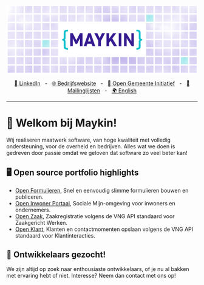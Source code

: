 ![Maykin](https://github.com/maykinmedia/.github/blob/main/profile/banner.png)

<div align="center">
  <a href="https://www.linkedin.com/company/maykin-media" target="_blank">🔗 LinkedIn</a>
    <span>&nbsp;&nbsp;-&nbsp;&nbsp;</span>
  <a href="https://www.maykinmedia.nl" target="_blank">🌐 Bedrijfswebsite</a>
    <span>&nbsp;&nbsp;-&nbsp;&nbsp;</span>
  <a href="https://www.opengem.nl/" target="_blank">🤝 Open Gemeente Initiatief</a>
    <span>&nbsp;&nbsp;-&nbsp;&nbsp;</span>
  <a href="https://mailing.maykinmedia.nl/subscription/form" target="_blank">📰 Mailinglijsten</a>
    <span>&nbsp;&nbsp;-&nbsp;&nbsp;</span>
  <a href="https://github.com/maykinmedia/.github/blob/main/profile/README.EN.md"">🌍 English</a>
  <hr />
</div>

# 👋 Welkom bij Maykin!

Wij realiseren maatwerk software, van hoge kwaliteit met volledig ondersteuning, voor de overheid en bedrijven.
Alles wat we doen is gedreven door passie omdat we geloven dat software zo veel beter kan!

## 🖥️ Open source portfolio highlights

- [Open Formulieren](https://github.com/open-formulieren/open-forms), Snel en eenvoudig slimme formulieren bouwen en publiceren.
- [Open Inwoner Portaal](https://github.com/maykinmedia/open-inwoner), Sociale Mijn-omgeving voor inwoners en ondernemers.
- [Open Zaak](https://github.com/open-zaak/open-zaak), Zaakregistratie volgens de VNG API standaard voor Zaakgericht Werken.
- [Open Klant](https://github.com/maykinmedia/open-klant), Klanten en contactmomenten opslaan volgens de VNG API standaard voor Klantinteracties.

## 💼 Ontwikkelaars gezocht!

We zijn altijd op zoek naar enthousiaste ontwikkelaars, of je nu al bakken met ervaring hebt of niet. Interesse? Neem dan contact met ons op!
